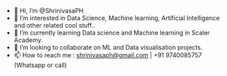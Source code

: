 - 👋 Hi, I’m @ShrinivasaPH
- 👀 I’m interested in Data Science, Machine learning, Artificial Intelligence and other related cool stuff..
- 🌱 I’m currently learning Data science and Machine learning in Scaler Academy. 
- 💞️ I’m looking to collaborate on ML and Data visualisation projects.
- 📫 How to reach me : shrinivasaph@gmail.com | +91 9740085757 (Whatsapp or call)

<!---
ShrinivasaPH/ShrinivasaPH is a ✨ special ✨ repository because its `README.md` (this file) appears on your GitHub profile.
You can click the Preview link to take a look at your changes.
--->
